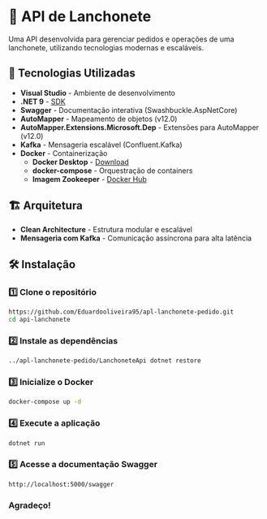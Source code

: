 # 🍔 API de Lanchonete

Uma API desenvolvida para gerenciar pedidos e operações de uma lanchonete, utilizando tecnologias modernas e escaláveis.

## 🚀 Tecnologias Utilizadas

- **Visual Studio** - Ambiente de desenvolvimento
- **.NET 9** - [SDK](https://dotnet.microsoft.com/pt-br/download/dotnet/thank-you/sdk-9.0.203-windows-x86-installer)
- **Swagger** - Documentação interativa (Swashbuckle.AspNetCore)
- **AutoMapper** - Mapeamento de objetos (v12.0)
- **AutoMapper.Extensions.Microsoft.Dep** - Extensões para AutoMapper (v12.0)
- **Kafka** - Mensageria escalável (Confluent.Kafka)
- **Docker** - Containerização
  - **Docker Desktop** - [Download](https://www.docker.com/products/docker-desktop/)
  - **docker-compose** - Orquestração de containers
  - **Imagem Zookeeper** - [Docker Hub](https://hub.docker.com/_/zookeeper)

## 🏗 Arquitetura

- **Clean Architecture** - Estrutura modular e escalável
- **Mensageria com Kafka** - Comunicação assíncrona para alta latência

## 🛠 Instalação

### 1️⃣ Clone o repositório
```sh
https://github.com/Eduardooliveira95/apl-lanchonete-pedido.git
cd api-lanchonete
```

### 2️⃣ Instale as dependências
```sh
../apl-lanchonete-pedido/LanchoneteApi dotnet restore
```

### 3️⃣ Inicialize o Docker
```sh
docker-compose up -d
```
### 4️⃣ Execute a aplicação
```sh
dotnet run
```
### 5️⃣ Acesse a documentação Swagger
```sh
http://localhost:5000/swagger
```
### Agradeço!
